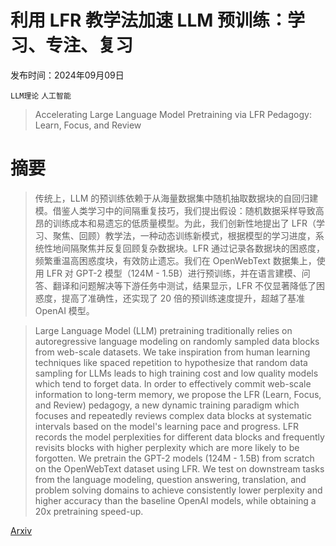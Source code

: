 # 利用 LFR 教学法加速 LLM 预训练：学习、专注、复习

发布时间：2024年09月09日

`LLM理论` `人工智能`

> Accelerating Large Language Model Pretraining via LFR Pedagogy: Learn, Focus, and Review

# 摘要

> 传统上，LLM 的预训练依赖于从海量数据集中随机抽取数据块的自回归建模。借鉴人类学习中的间隔重复技巧，我们提出假设：随机数据采样导致高昂的训练成本和易遗忘的低质量模型。为此，我们创新性地提出了 LFR（学习、聚焦、回顾）教学法，一种动态训练新模式，根据模型的学习进度，系统性地间隔聚焦并反复回顾复杂数据块。LFR 通过记录各数据块的困惑度，频繁重温高困惑度块，有效防止遗忘。我们在 OpenWebText 数据集上，使用 LFR 对 GPT-2 模型（124M - 1.5B）进行预训练，并在语言建模、问答、翻译和问题解决等下游任务中测试，结果显示，LFR 不仅显著降低了困惑度，提高了准确性，还实现了 20 倍的预训练速度提升，超越了基准 OpenAI 模型。

> Large Language Model (LLM) pretraining traditionally relies on autoregressive language modeling on randomly sampled data blocks from web-scale datasets. We take inspiration from human learning techniques like spaced repetition to hypothesize that random data sampling for LLMs leads to high training cost and low quality models which tend to forget data. In order to effectively commit web-scale information to long-term memory, we propose the LFR (Learn, Focus, and Review) pedagogy, a new dynamic training paradigm which focuses and repeatedly reviews complex data blocks at systematic intervals based on the model's learning pace and progress. LFR records the model perplexities for different data blocks and frequently revisits blocks with higher perplexity which are more likely to be forgotten. We pretrain the GPT-2 models (124M - 1.5B) from scratch on the OpenWebText dataset using LFR. We test on downstream tasks from the language modeling, question answering, translation, and problem solving domains to achieve consistently lower perplexity and higher accuracy than the baseline OpenAI models, while obtaining a 20x pretraining speed-up.

[Arxiv](https://arxiv.org/abs/2409.06131)